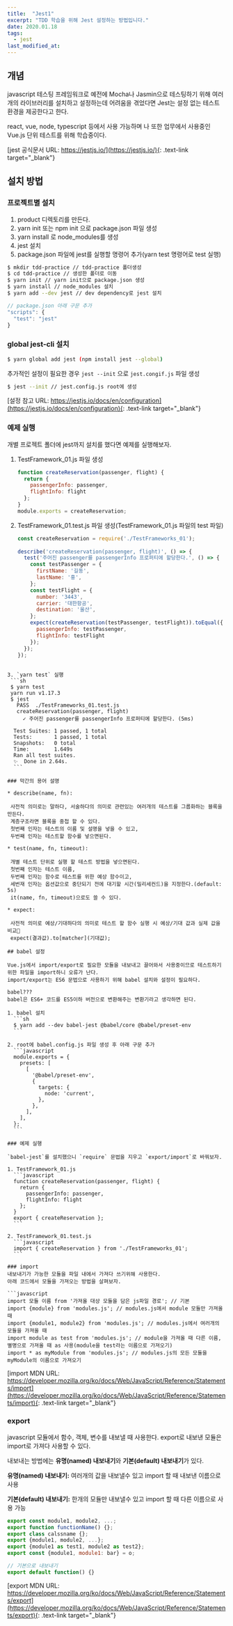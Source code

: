 ```yaml
---
title:  "Jest1"
excerpt: "TDD 학습을 위해 Jest 설정하는 방법입니다."
date: 2020.01.18
tags:
  - jest
last_modified_at: 
---
```


## 개념

javascript 테스팅 프레임워크로 예전에 Mocha나 Jasmin으로 테스팅하기 위해 여러개의 라이브러리를 설치하고 설정하는데 어려움을 겪었다면
Jest는 설정 없는 테스트 환경을 제공한다고 한다.

react, vue, node, typescript 등에서 사용 가능하며 나 또한 업무에서 사용중인 Vue.js 단위 테스트를 위해 학습중이다.

[jest 공식문서 URL: https://jestjs.io/](https://jestjs.io/){: .text-link target="_blank"}


## 설치 방법

### 프로젝트별 설치

  1. product 디렉토리를 만든다.
  2. yarn init 또는 npm init 으로 package.json 파일 생성
  3. yarn install 로 node_modules를 생성
  4. jest 설치 
  5. package.json 파일에 jest를 실행할 명령어 추가(yarn test 명령어로 test 실행)

  ```sh
  $ mkdir tdd-practice // tdd-practice 폴더생성
  $ cd tdd-practice // 생성한 폴더로 이동
  $ yarn init // yarn init으로 package.json 생성
  $ yarn install // node_modules 설치
  $ yarn add --dev jest // dev dependency로 jest 설치 
  ```

  ```javascript
  // package.json 아래 구문 추가
  "scripts": {
    "test": "jest"
  }
  ```  

### global jest-cli 설치
  
  ```sh
  $ yarn global add jest (npm install jest --global)
  ```  

  추가적인 설정이 필요한 경우 `jest --init` 으로 `jest.congif.js` 파일 생성
  ```sh
  $ jest --init // jest.config.js root에 생성
  ```
    
  [설정 참고 URL: https://jestjs.io/docs/en/configuration](https://jestjs.io/docs/en/configuration){: .text-link target="_blank"}


### 예제 실행

개별 프로젝트 폴더에 jest까지 설치를 했다면 예제를 실행해보자.

1. TestFramework_01.js 파일 생성
   ```javascript
   function createReservation(passenger, flight) {
     return {
       passengerInfo: passenger,
       flightInfo: flight
     };
   }
   module.exports = createReservation; 
   ```
  
2. TestFramework_01.test.js 파일 생성(TestFramework_01.js 파일의 test 파일)
   ```javascript
   const createReservation = require('./TestFrameworks_01');
  
   describe('createReservation(passenger, flight)', () => {
     test('주어진 passenger를 passengerInfo 프로퍼티에 할당한다.', () => {
       const testPassenger = {
         firstName: '길동',
         lastName: '홍',
       };
       const testFlight = {
         number: '3443',
         carrier: '대한항공',
         destination: '울산',
       };
       expect(createReservation(testPassenger, testFlight)).toEqual({
         passengerInfo: testPassenger,
         flightInfo: testFlight
       });
     });
   });
  ``` 

3. `yarn test` 실행
   ```sh
   $ yarn test
   yarn run v1.17.3
   $ jest
     PASS  ./TestFrameworks_01.test.js
     createReservation(passenger, flight)
       ✓ 주어진 passenger를 passengerInfo 프로퍼티에 할당한다. (5ms)
  
    Test Suites: 1 passed, 1 total
    Tests:       1 passed, 1 total
    Snapshots:   0 total
    Time:        1.649s
    Ran all test suites.
    ✨  Done in 2.64s.
    ```

### 막간의 용어 설명

* describe(name, fn):

   사전적 의미로는 말하다, 서술하다의 의미로 관련있는 여러개의 테스트를 그룹화하는 블록을 만든다.
   계층구조라면 블록을 중첩 할 수 있다.
   첫번째 인자는 테스트의 이름 및 설명을 넣을 수 있고,
   두번째 인자는 테스트할 함수를 넣으면된다.

* test(name, fn, timeout):

   개별 테스트 단위로 실행 할 테스트 방법을 넣으면된다.
   첫번째 인자는 테스트 이름,
   두번째 인자는 함수로 테스트를 위한 예상 함수이고,
   세번재 인자는 옵션값으로 중단되기 전에 대기할 시간(밀리세컨드)을 지정한다.(default: 5s)
   it(name, fn, timeout)으로도 쓸 수 있다.

* expect:

   사전적 의미로 예상/기대하다의 의미로 테스트 할 함수 실행 시 예상/기대 값과 실제 값을 비교
   expect(결과값).to[matcher](기대값);

## babel 설정

Vue.js에서 import/export로 필요한 모듈을 내보내고 끌어와서 사용중이므로 테스트하기 위한 파일을 import하니 오류가 난다.
import/export는 ES6 문법으로 사용하기 위해 babel 설치와 설정이 필요하다.

babel???
babel은 ES6+ 코드를 ES5이하 버전으로 변환해주는 변환기라고 생각하면 된다.

1. babel 설치
    ```sh
    $ yarn add --dev babel-jest @babel/core @babel/preset-env
    ```

2. root에 babel.config.js 파일 생성 후 아래 구문 추가
    ```javascript
    module.exports = {
      presets: [
        [
          '@babel/preset-env',
          {
            targets: {
              node: 'current',
            },
          },
        ],
      ],
    };
    ```  

### 예제 실행

`babel-jest`를 설치했으니 `require` 문법을 지우고 `export/import`로 바꿔보자.

1. TestFramework_01.js
    ```javascript
    function createReservation(passenger, flight) {
      return {
        passengerInfo: passenger,
        flightInfo: flight
      };
    }
    export { createReservation };
    ```  

2. TestFramework_01.test.js
    ```javascript
    import { createReservation } from './TestFrameworks_01';
    ```

### import
  내보내기가 가능한 모듈을 파일 내에서 가져다 쓰기위해 사용한다.
  아래 코드에서 모듈을 가져오는 방법을 살펴보자.

  ```javascript
  import 모듈 이름 from '가져올 대상 모듈을 담은 js파일 경로'; // 기본
  import {module} from 'modules.js'; // modules.js에서 module 모듈만 가져올 때
  import {module1, module2} from 'modules.js'; // modules.js에서 여러개의 모듈을 가져올 때
  import module as test from 'modules.js'; // module을 가져올 때 다른 이름, 별명으로 가져올 때 as 사용(module을 test라는 이름으로 가져오기)
  import * as myModule from 'modules.js'; // modules.js의 모든 모듈을 myModule의 이름으로 가져오기
  ```

  [import MDN URL: https://developer.mozilla.org/ko/docs/Web/JavaScript/Reference/Statements/import](https://developer.mozilla.org/ko/docs/Web/JavaScript/Reference/Statements/import){: .text-link target="_blank"}


### export 
  javascript 모듈에서 함수, 객체, 변수를 내보낼 때 사용한다.
  export로 내보낸 모듈은 import로 가져다 사용할 수 있다.

  내보내는 방법에는 **유명(named) 내보내기**와 **기본(default) 내보내기**가 있다.

  **유명(named) 내보내기:** 
  여러개의 값을 내보낼수 있고 import 할 때 내보낸 이름으로 사용

  **기본(default) 내보내기:**
  한개의 모듈만 내보낼수 있고 import 할 때 다른 이름으로 사용 가능 

  ```javascript
  export const module1, module2, ...;
  export function functionName() {};
  export class calssname {}; 
  export {module1, module2, ...};
  export {module1 as test1, module2 as test2};
  export const {module1, module1: bar} = o;
  
  // 기본으로 내보내기
  export default function() {}
  ```
  
  [export MDN URL: https://developer.mozilla.org/ko/docs/Web/JavaScript/Reference/Statements/export](https://developer.mozilla.org/ko/docs/Web/JavaScript/Reference/Statements/export){: .text-link target="_blank"}
